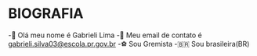 # BIOGRAFIA

-👩 Olá meu nome é Gabrieli Lima
-📱 Meu email de contato é gabrieli.silva03@escola.pr.gov.br
-⚽ Sou Gremista
-🇧🇷 Sou brasileira(BR)




